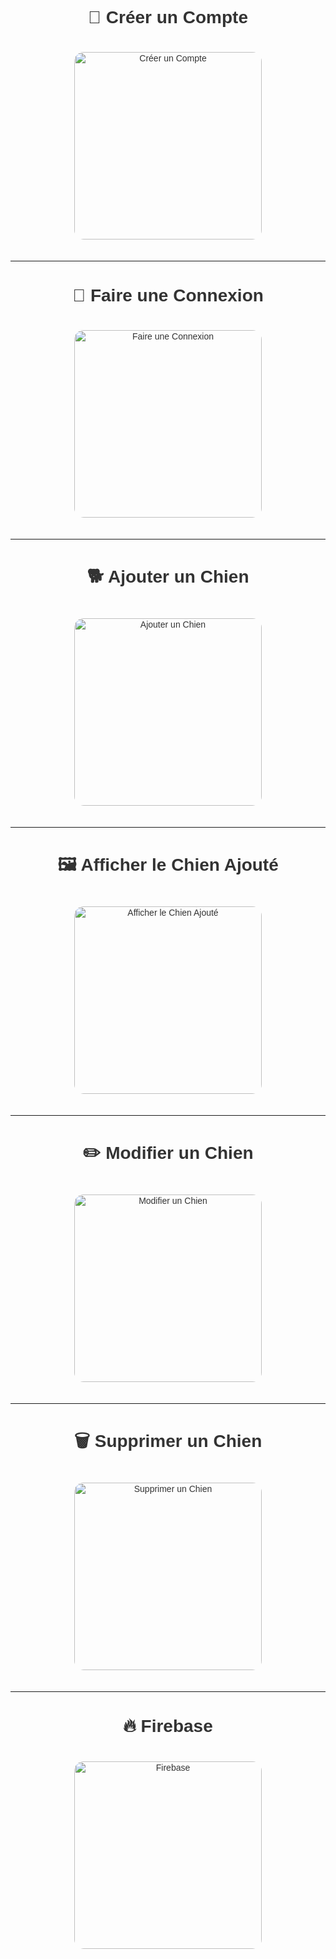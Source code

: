 <div align="center" style="font-family: Arial, sans-serif; color: #333;">

# 🚀 Créer un Compte

<img src="https://github.com/user-attachments/assets/0892f198-51e0-4cd8-bf8a-50727289e1c7" alt="Créer un Compte" width="300" style="border-radius: 15px; margin: 20px;">

---

# 🔑 Faire une Connexion

<img src="https://github.com/user-attachments/assets/e91ea747-ff33-4162-8146-52b6e8829e46" alt="Faire une Connexion" width="300" style="border-radius: 15px; margin: 20px;">

---

# 🐕 Ajouter un Chien

<img src="https://github.com/user-attachments/assets/994984f1-04e9-4f54-853f-0049f887edf5" alt="Ajouter un Chien" width="300" style="border-radius: 15px; margin: 20px;">

---

# 🖼️ Afficher le Chien Ajouté

<img src="https://github.com/user-attachments/assets/d8254179-644f-4e4e-bdf7-a792352a9d4d" alt="Afficher le Chien Ajouté" width="300" style="border-radius: 15px; margin: 20px;">

---

# ✏️ Modifier un Chien

<img src="https://github.com/user-attachments/assets/92ae6110-1cca-472d-85b3-20c40f97c4fd" alt="Modifier un Chien" width="300" style="border-radius: 15px; margin: 20px;">

---


# 🗑️ Supprimer un Chien

<img src="https://github.com/user-attachments/assets/ffb91d93-4dd7-41ad-9145-8396df127657" alt="Supprimer un Chien" width="300" style="border-radius: 15px; margin: 20px;">

---

# 🔥 Firebase

<img src="https://github.com/user-attachments/assets/4eeb0207-07f7-4e7d-9299-7acc48be5b98" alt="Firebase" width="300" style="border-radius: 15px; margin: 20px;">

</div>
